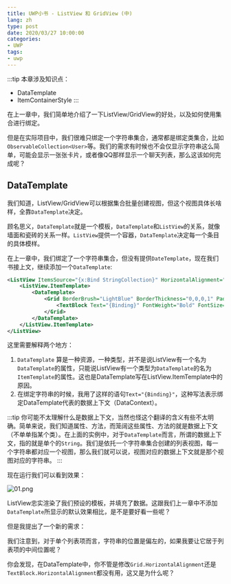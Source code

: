 ```yaml
---
title: UWP小书 - ListView 和 GridView (中)
lang: zh
type: post
date: 2020/03/27 10:00:00
categories:
- UWP
tags:
- uwp
---
```


:::tip
本章涉及知识点：
- DataTemplate
- ItemContainerStyle
:::

在上一章中，我们简单地介绍了一下ListView/GridView的好处，以及如何使用集合进行绑定。

但是在实际项目中，我们很难只绑定一个字符串集合，通常都是绑定类集合，比如`ObservableCollection<User>`等。我们的需求有时候也不会仅显示字符串这么简单，可能会显示一张张卡片，或者像QQ那样显示一个聊天列表，那么这该如何完成呢？

<!--more-->

## DataTemplate

我们知道，ListView/GridView可以根据集合批量创建视图，但这个视图具体长啥样，全靠`DataTemplate`决定。

顾名思义，`DataTemplate`就是一个模板，`DataTemplate`和`ListView`的关系，就像墙面和瓷砖的关系一样。`ListView`提供一个容器，`DataTemplate`决定每一个条目的具体模样。

在上一章中，我们绑定了一个字符串集合，但没有提供`DateTemplate`，现在我们书接上文，继续添加一个`DataTemplate`:

```xml
<ListView ItemsSource="{x:Bind StringCollection}" HorizontalAlignment="Center">
    <ListView.ItemTemplate>
        <DataTemplate>
            <Grid BorderBrush="LightBlue" BorderThickness="0,0,0,1" Padding="0,0,0,5">
                <TextBlock Text="{Binding}" FontWeight="Bold" FontSize="25" FontStyle="Italic"/>
            </Grid>
        </DataTemplate>
    </ListView.ItemTemplate>
</ListView>
```

这里需要解释两个地方：

1. `DataTemplate` 算是一种资源，一种类型，并不是说ListView有一个名为`DataTemplate`的属性，只能说ListView有一个类型为`DataTemplate`的名为`ItemTemplate`的属性。这也是DataTemplate写在ListView.ItemTemplate中的原因。
2. 在绑定字符串的时候，我用了这样的语句`Text="{Binding}"`，这种写法表示绑定DataTemplate代表的数据上下文（DataContext）。

:::tip
你可能不太理解什么是数据上下文，当然也怪这个翻译的含义有些不太明确。简单来说，我们知道属性、方法，而笼阔这些属性、方法的就是数据上下文（不单单指某个类）。在上面的实例中，对于`DataTemplate`而言，所谓的数据上下文，指的就是单个的`String`。我们是依托一个字符串集合创建的列表视图，每一个字符串都对应一个视图，那么我们就可以说，视图对应的数据上下文就是那个视图对应的字符串。
:::

现在运行我们可以看到效果：

![01.png](https://i.loli.net/2020/03/27/aILCXFYxu1iJcOG.png)

ListView忠实渲染了我们预设的模板，并填充了数据。这跟我们上一章中不添加`DataTemplate`所显示的默认效果相比，是不是要好看一些呢？

但是我提出了一个新的需求：

我们注意到，对于单个列表项而言，字符串的位置是偏左的，如果我要让它居于列表项的中间位置呢？

你会发现，在DataTemplate中，你不管是修改`Grid.HorizontalAlignment`还是`TextBlock.HorizontalAlignment`都没有用，这又是为什么呢？
